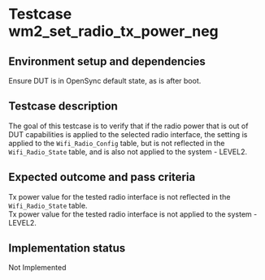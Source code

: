 # Testcase wm2_set_radio_tx_power_neg

## Environment setup and dependencies

Ensure DUT is in OpenSync default state, as is after boot.

## Testcase description

The goal of this testcase is to verify that if the radio power that is out of DUT capabilities is applied to the
selected radio interface, the setting is applied to the `Wifi_Radio_Config` table, but is not reflected in the
`Wifi_Radio_State` table, and is also not applied to the system - LEVEL2.

## Expected outcome and pass criteria

Tx power value for the tested radio interface is not reflected in the `Wifi_Radio_State` table.\
Tx power value for the
tested radio interface is not applied to the system - LEVEL2.

## Implementation status

Not Implemented
